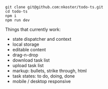 ```
git clone git@github.com:nkoster/todo-ts.git
cd todo-ts
npm i
npm run dev
```

Things that currently work:

- state dispatcher and context
- local storage
- editable content
- drag-n-drop
- download task list
- upload task list
- markup: bullets, strike through, html
- task states: to do, doing, done
- mobile / desktop responsive
